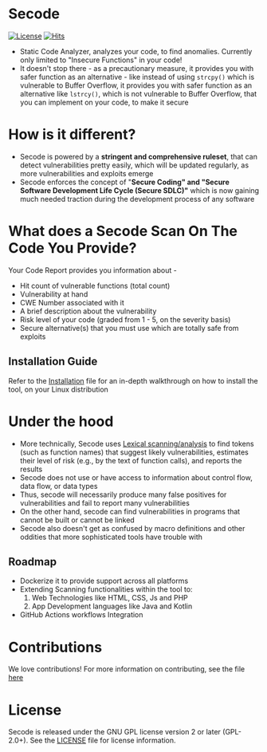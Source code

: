 # Secode

[![License](https://img.shields.io/badge/License-Apache_2.0-blue.svg)](https://opensource.org/licenses/Apache-2.0) [![Hits](https://hits.seeyoufarm.com/api/count/incr/badge.svg?url=https%3A%2F%2Fgithub.com%2FAliasgarSabunwala%2FSecode%2F&count_bg=%2379C83D&title_bg=%23555555&icon=&icon_color=%23E7E7E7&title=TOOL+VIEWS&edge_flat=false)](https://hits.seeyoufarm.com)

- Static Code Analyzer, analyzes your code, to find anomalies. Currently only limited to "Insecure Functions" in your code!
- It doesn't stop there - as a precautionary measure, it provides you with safer function as an alternative - like instead of using `strcpy()` which is vulnerable to Buffer Overflow, it provides you with safer function as an alternative like `lstrcy()`, which is not vulnerable to Buffer Overflow, that you can implement on your code, to make it secure

# How is it different?
- Secode is powered by a **stringent and comprehensive ruleset**, that can detect vulnerabilities pretty easily, which will be updated regularly, 
as more vulnerabilities and exploits emerge
- Secode enforces the concept of "**Secure Coding" and "Secure Software Development Life Cycle (Secure SDLC)"** which is now gaining much needed traction during the development process of any software


# What does a Secode Scan On The Code You Provide?
Your Code Report provides you information about -

- Hit count of vulnerable functions (total count)
- Vulnerability at hand
- CWE Number associated with it
- A brief description about the vulnerability
- Risk level of your code (graded from 1 - 5, on the severity basis)
- Secure alternative(s) that you must use which are totally safe from exploits


## Installation Guide
Refer to the [Installation](INSTALL.md) file for an in-depth walkthrough on how to install the tool, on your Linux distribution


# Under the hood
- More technically, Secode uses [Lexical scanning/analysis](https://en.wikipedia.org/wiki/Lexical_analysis) to find tokens (such as function names) that suggest likely vulnerabilities, estimates their level of risk (e.g., by the text of function calls), and reports the results
- Secode does not use or have access to information about control flow, data flow, or data types
- Thus, secode will necessarily produce many false positives for vulnerabilities and fail to report many vulnerabilities
- On the other hand, secode can find vulnerabilities in programs that cannot be built or cannot be linked
- Secode also doesn't get as confused by macro definitions and other oddities that more sophisticated tools have trouble with


## Roadmap
- Dockerize it to provide support across all platforms
- Extending Scanning functionalities within the tool to: 
    1. Web Technologies like HTML, CSS, Js and PHP
    2. App Development languages like Java and Kotlin
- GitHub Actions workflows Integration


# Contributions
We love contributions! For more information on contributing, see the file [here](CONTRIBUTING.md)


# License
Secode is released under the GNU GPL license version 2 or later (GPL-2.0+). See the [LICENSE](LICENSE) file for license information.
